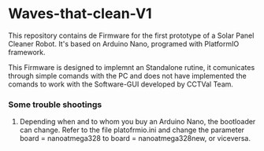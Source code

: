 ﻿# Waves-that-clean-V1

 This repository contains de Firmware for the first prototype of a Solar Panel Cleaner Robot. It's based on Arduino Nano, programed with PlatformIO framework. 

 This Firmware is designed to implemnt an Standalone rutine, it comunicates through simple comands with the PC and does not have implemented the comands to work with the Software-GUI developed by CCTVal Team. 

 ### Some trouble shootings 

 1. Depending when and to whom you buy an Arduino Nano, the bootloader can change. Refer to the file platofrmio.ini and change the parameter board = nanoatmega328 to board = nanoatmega328new, or viceversa. 
